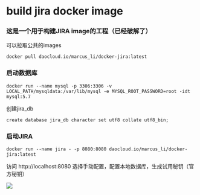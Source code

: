 # build jira docker image


### 这是一个用于构建JIRA image的工程（已经破解了）

可以拉取公共的images

```
docker pull daocloud.io/marcus_li/docker-jira:latest
```

### 启动数据库
```
docker run --name mysql -p 3306:3306 -v LOCAL_PATH/mysqldata:/var/lib/mysql -e MYSQL_ROOT_PASSWORD=root -idt mysql:5.7 
```
创建jira_db

```
create database jira_db character set utf8 collate utf8_bin;
```

### 启动JIRA 

```
docker run --name jira - -p 8080:8080 daocloud.io/marcus_li/docker-jira:latest
```

访问 http://localhost:8080 选择手动配置，配置本地数据库，生成试用秘钥（官方秘钥）


![](https://kekekeke.sh1a.qingstor.com/%E5%BE%AE%E4%BF%A1%E6%88%AA%E5%9B%BE_20180528150248.png)
